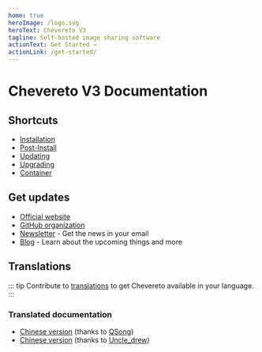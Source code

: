 ```yaml
---
home: true
heroImage: /logo.svg
heroText: Chevereto V3
tagline: Self-hosted image sharing software
actionText: Get Started →
actionLink: /get-started/
---
```


# Chevereto V3 Documentation

## Shortcuts

* [Installation](get-started/installation.md)
* [Post-Install](get-started/post-install.md)
* [Updating](get-started/updating.md)
* [Upgrading](get-get-started/upgrading.md)
* [Container](setup/container/introduction.md)

## Get updates

* [Official website](https://chevereto.com)
* [GitHub organization](https://github.com/chevereto)
* [Newsletter](https://newsletter.chevereto.com/subscription?f=PmL892XuTdfErVq763PCycJQrgHu89RPRifGX6GXWko9jbzN892DN892XkwATqNm2slYVMHJyPXHV763yXE9jZoh0ZhJySXQ) - Get the news in your email
* [Blog](https://chevereto.com/blog) - Learn about the upcoming things and more

## Translations

::: tip
Contribute to [translations](https://chevereto.oneskyapp.com/) to get Chevereto available in your language.
:::

### Translated documentation

* [Chinese version](https://docs.doge.uk/zh/chevereto/) (thanks to [QSong](https://resbeta.com/))
* [Chinese version](https://ch.cndrew.cn/) (thanks to [Uncle_drew](https://cndrew.cn/))
